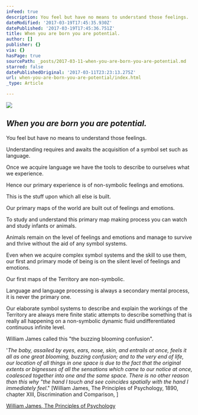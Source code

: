 ```yaml
---
inFeed: true
description: You feel but have no means to understand those feelings.
dateModified: '2017-03-19T17:45:35.930Z'
datePublished: '2017-03-19T17:45:36.751Z'
title: When you are born you are potential.
author: []
publisher: {}
via: {}
hasPage: true
sourcePath: _posts/2017-03-11-when-you-are-born-you-are-potential.md
starred: false
datePublishedOriginal: '2017-03-11T23:23:13.275Z'
url: when-you-are-born-you-are-potential/index.html
_type: Article

---
```

![](https://the-grid-user-content.s3-us-west-2.amazonaws.com/2eb5ab68-7d20-43d2-b0b7-e76d0adab3c4.jpg)

## _When you are born you are potential._

You feel but have no means to understand those feelings.

Understanding requires and awaits the acquisition of a
symbol set such as language.

Once we acquire language we have the tools to describe to
ourselves what we experience.

Hence our primary experience is of non-symbolic feelings and
emotions.

This is the stuff upon which all else is built.

Our primary maps of the world are built out of feelings and
emotions.

To study and understand this primary map making process you
can watch and study infants or animals.

Animals remain on the level of feelings and emotions and
manage to survive and thrive without the aid of any symbol systems. 

Even when we acquire complex symbol systems and the skill to
use them, our first and primary mode of being is on the silent level of
feelings and emotions.

Our first maps of the Territory are non-symbolic.

Language and language processing is always a secondary
mental process, it is never the primary one.

Our elaborate symbol systems to describe and explain the
workings of the Territory are always mere finite static attempts to describe
something that is really all happening on a non-symbolic dynamic fluid
undifferentiated continuous infinite level.

William James called this "the buzzing blooming confusion".

'_The baby, assailed by eyes, ears, nose, skin, and entrails
at once, feels it all as one great blooming, buzzing confusion; and to the very
end of life, our location of all things in one space is due to the fact that
the original extents or bignesses of all the sensations which came to our
notice at once, coalesced together into one and the same space. There is no
other reason than this why "the hand I touch and see coincides spatially
with the hand I immediately feel_." \[William James, The Principles of
Psychology, 1890, chapter XIII, Discrimination and Comparison, \]

[William James, The Principles of Psychology][0]

[0]: http://psychclassics.yorku.ca/James/Principles/prin13.htm